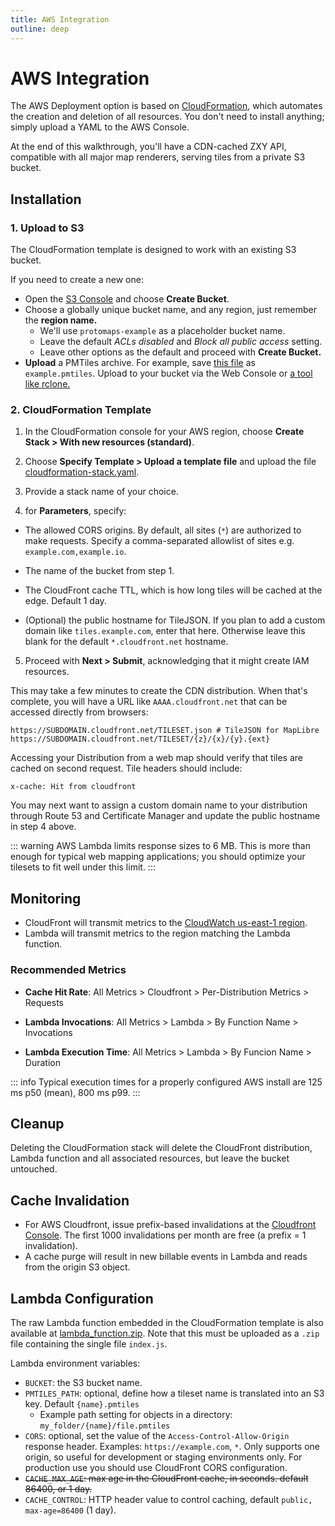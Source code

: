 ```yaml
---
title: AWS Integration
outline: deep
---
```


# AWS Integration

The AWS Deployment option is based on [CloudFormation](https://aws.amazon.com/cloudformation/), which automates the creation and deletion of all resources.  You don't need to install anything; simply upload a YAML to the AWS Console.

At the end of this walkthrough, you'll have a CDN-cached ZXY API, compatible with all major map renderers, serving  tiles from a private S3 bucket.

## Installation

### 1. Upload to S3

The CloudFormation template is designed to work with an existing S3 bucket.

If you need to create a new one:

* Open the [S3 Console](https://s3.console.aws.amazon.com/s3/home) and choose **Create Bucket**.
* Choose a globally unique bucket name, and any region, just remember the **region name.**
    * We'll use `protomaps-example`  as a placeholder bucket name.
    * Leave the default *ACLs disabled* and *Block all public access* setting.
    * Leave other options as the default and proceed with **Create Bucket.**
* **Upload** a PMTiles archive. For example, save [this file](https://pmtiles.io/protomaps(vector)ODbL_firenze.pmtiles) as `example.pmtiles`. Upload to your bucket via the Web Console or [a tool like rclone.](/pmtiles/cloud-storage#uploading)

### 2. CloudFormation Template

1. In the CloudFormation console for your AWS region, choose **Create Stack > With new resources (standard)**.

2. Choose **Specify Template > Upload a template file** and upload the file [cloudformation-stack.yaml](http://pmtiles.io/cloudformation-stack.yaml).

3. Provide a stack name of your choice.

4. for **Parameters**, specify:

  * The allowed CORS origins. By default, all sites (`*`) are authorized to make requests. Specify a comma-separated allowlist of sites e.g. `example.com,example.io`.

  * The name of the bucket from step 1.

  * The CloudFront cache TTL, which is how long tiles will be cached at the edge. Default 1 day.

  * (Optional) the public hostname for TileJSON. If you plan to add a custom domain like `tiles.example.com`, enter that here. Otherwise leave this blank for the default `*.cloudfront.net` hostname.


5. Proceed with **Next > Submit**, acknowledging that it might create IAM resources.

This may take a few minutes to create the CDN distribution. When that's complete, you will have a URL like `AAAA.cloudfront.net` that can be accessed directly from browsers:

```
https://SUBDOMAIN.cloudfront.net/TILESET.json # TileJSON for MapLibre
https://SUBDOMAIN.cloudfront.net/TILESET/{z}/{x}/{y}.{ext}
```

Accessing your Distribution from a web map should verify that tiles are cached on second request. Tile headers should include:

```
x-cache: Hit from cloudfront
```

You may next want to assign a custom domain name to your distribution through Route 53 and Certificate Manager and update the public hostname in step 4 above.

::: warning
AWS Lambda limits response sizes to 6 MB. This is more than enough for typical web mapping applications; you should optimize your tilesets to fit well under this limit.
:::

## Monitoring

* CloudFront will transmit metrics to the [CloudWatch us-east-1 region](https://us-east-1.console.aws.amazon.com/cloudwatch/home?region=us-east-1).
* Lambda will transmit metrics to the region matching the Lambda function.

### Recommended Metrics

* **Cache Hit Rate**: All Metrics > Cloudfront > Per-Distribution Metrics > Requests
* **Lambda Invocations**: All Metrics > Lambda > By Function Name > Invocations

* **Lambda Execution Time**: All Metrics > Lambda > By Funcion Name > Duration

::: info
Typical execution times for a properly configured AWS install are 125 ms p50 (mean), 800 ms p99.
:::

## Cleanup

Deleting the CloudFormation stack will delete the CloudFront distribution, Lambda function and all associated resources, but leave the bucket untouched.

## Cache Invalidation

* For AWS Cloudfront, issue prefix-based invalidations at the [Cloudfront Console](https://us-east-1.console.aws.amazon.com/cloudfront/v3/home). The first 1000 invalidations per month are free (a prefix = 1 invalidation).
* A cache purge will result in new billable events in Lambda and reads from the origin S3 object.

## Lambda Configuration

The raw Lambda function embedded in the CloudFormation template is also available at [lambda_function.zip](https://pmtiles.io/lambda_function.zip). Note that this must be uploaded as a `.zip` file containing the single file `index.js`.

Lambda environment variables:

* `BUCKET`: the S3 bucket name.
* `PMTILES_PATH`: optional, define how a tileset name is translated into an S3 key. Default `{name}.pmtiles`
  * Example path setting for objects in a directory: `my_folder/{name}/file.pmtiles`
* `CORS`: optional, set the value of the `Access-Control-Allow-Origin` response header. Examples: `https://example.com`, `*`. Only supports one origin, so useful for development or staging environments only. For production use you should use CloudFront CORS configuration.
* ~~`CACHE_MAX_AGE`: max age in the CloudFront cache, in seconds. default 86400, or 1 day.~~
* `CACHE_CONTROL`: HTTP header value to control caching, default `public, max-age=86400` (1 day).


